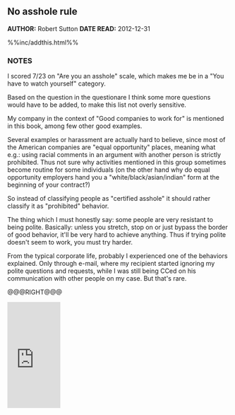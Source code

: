 No asshole rule
---------------

**AUTHOR:** Robert Sutton 
**DATE READ:** 2012-12-31

%%inc/addthis.html%%

### NOTES ###

I scored 7/23 on "Are you an asshole" scale, which makes me be in a "You
have to watch yourself" category.

Based on the question in the questionare I think some more questions would
have to be added, to make this list not overly sensitive.

My company in the context of "Good companies to work for" is mentioned in
this book, among few other good examples.

Several examples or harassment are actually hard to believe, since most of
the American companies are "equal opportunity" places, meaning what e.g.:
using racial comments in an argument with another person is strictly
prohibited. Thus not sure why activities mentioned in this group sometimes
become routine for some individuals (on the other hand why do equal
opportunity employers hand you a "white/black/asian/indian" form at the
beginning of your contract?)

So instead of classifying people as "certified asshole" it should rather
classify it as "prohibited" behavior.

The thing which I must honestly say: some people are very resistant to being
polite. Basically: unless you stretch, stop on or just bypass the border of
good behavior, it'll be very hard to achieve anything.  Thus if trying
polite doesn't seem to work, you must try harder.

From the typical corporate life, probably I experienced one of the behaviors
explained. Only through e-mail, where my recipient started ignoring my
polite questions and requests, while I was still being CCed on his
communication with other people on my case. But that's rare.

@@@RIGHT@@@

<iframe src="http://rcm.amazon.com/e/cm?lt1=_blank&bc1=FFFFFF&IS2=1&bg1=FFFFFF&fc1=000000&lc1=FF0000&t=wojcadamkoszh-20&o=1&p=8&l=as4&m=amazon&f=ifr&ref=ss_til&asins=0446698202" style="width:120px;height:240px;" scrolling="no" marginwidth="0" marginheight="0" frameborder="0"></iframe>


